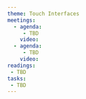```yaml
---
theme: Touch Interfaces
meetings:
  - agenda:
     - TBD
    video:
  - agenda:
     - TBD
    video:
readings:
 - TBD
tasks:
 - TBD
---
```

